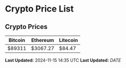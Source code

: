 # Crypto Price List

## Crypto Prices
| Bitcoin | Ethereum | Litecoin |
| ------- | -------- | -------- |
| $89311 | $3067.27 | $84.47 |
**Last Updated:** 2024-11-15 14:35 UTC
**Last Updated:** $DATE$
